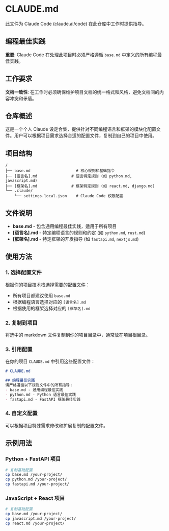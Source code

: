 # CLAUDE.md

此文件为 Claude Code (claude.ai/code) 在此仓库中工作时提供指导。

## 编程最佳实践

**重要**: Claude Code 在处理此项目时必须严格遵循 `base.md` 中定义的所有编程最佳实践。

## 工作要求

**文档一致性**: 在工作时必须确保维护项目文档的统一格式和风格，避免文档间的内容冲突和矛盾。

## 仓库概述

这是一个个人 Claude 设定合集，提供针对不同编程语言和框架的模块化配置文件。用户可以根据项目需求选择合适的配置文件，复制到自己的项目中使用。

## 项目结构

```
/
├── base.md                    # 核心规则和基础指令
├── [语言名].md               # 语言特定规则 (如 python.md, javascript.md)  
├── [框架名].md               # 框架特定规则 (如 react.md, django.md)
└── .claude/
    └── settings.local.json    # Claude Code 权限配置
```

## 文件说明

- **base.md** - 包含通用编程最佳实践，适用于所有项目
- **[语言名].md** - 特定编程语言的规则和约定 (如 `python.md`, `rust.md`)
- **[框架名].md** - 特定框架的开发指导 (如 `fastapi.md`, `nextjs.md`)

## 使用方法

### 1. 选择配置文件
根据你的项目技术栈选择需要的配置文件：
- 所有项目都建议使用 `base.md`
- 根据编程语言选择对应的 `[语言名].md`
- 根据使用的框架选择对应的 `[框架名].md`

### 2. 复制到项目
将选中的 markdown 文件复制到你的项目目录中，通常放在项目根目录。

### 3. 引用配置
在你的项目 `CLAUDE.md` 中引用这些配置文件：

```markdown
# CLAUDE.md

## 编程最佳实践
请严格遵循以下规则文件中的所有指导：
- base.md - 通用编程最佳实践
- python.md - Python 语言最佳实践
- fastapi.md - FastAPI 框架最佳实践
```

### 4. 自定义配置
可以根据项目特殊需求修改和扩展复制的配置文件。

## 示例用法

### Python + FastAPI 项目
```bash
# 复制基础配置
cp base.md /your-project/
cp python.md /your-project/
cp fastapi.md /your-project/
```

### JavaScript + React 项目  
```bash
# 复制基础配置
cp base.md /your-project/
cp javascript.md /your-project/
cp react.md /your-project/
```